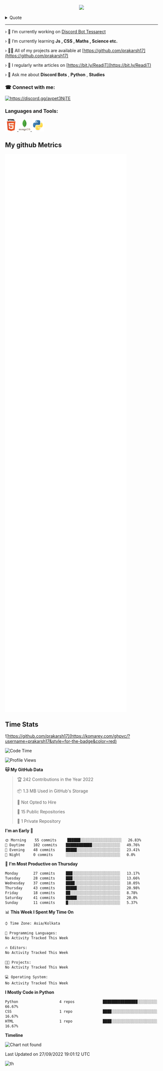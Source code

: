 <p align=center>
 <img src="https://capsule-render.vercel.app/api?&color=timeGradient&height=400&section=header&text=Hi%20I%20am%20Prakarsh17!&desc=A%20Passionate%20developer%20from%20India&fontSize=50&animation=twinkling&type=waving"></p>
<!--<h3 align="center">A passionate developer from India</h3>-->
<details>
  <summary>Quote</summary>
<img src="https://github-readme-quotes.herokuapp.com/quote?theme=dark&layout=socrates&quoteCategory=programming" align=center>
 </details>

***
› 🔭 I’m currently working on [Discord Bot Tessarect](https://tessarect-website.prakarsh17-coder.repl.co/)

› 🌱 I’m currently learning **Js , CSS , Maths , Science etc.**

› 👨‍💻 All of my projects are available at [https://github.com/prakarsh17](https://github.com/prakarsh17)

› 📝 I regularly write articles on [https://bit.ly/ReadiT](https://bit.ly/ReadiT)

› 💬 Ask me about **Discord Bots** , **Python** , **Studies**

<h3 align="left">☎ Connect with me:</h3>
<p align="left">
<a href="https://discord.gg/avpet3NjTE" target="blank"><img align="center" src="https://discord.c99.nl/widget/theme-3/900992402356043806.png" alt="https://discord.gg/avpet3NjTE"  /></a>
</p>

<h3 align="left">Languages and Tools:</h3>
<p align="left"> <a href="https://www.w3.org/html/" target="_blank" rel="noreferrer"> <img src="https://raw.githubusercontent.com/devicons/devicon/master/icons/html5/html5-original-wordmark.svg" alt="html5" width="40" height="40"/> </a> <a href="https://www.mongodb.com/" target="_blank" rel="noreferrer"> <img src="https://raw.githubusercontent.com/devicons/devicon/master/icons/mongodb/mongodb-original-wordmark.svg" alt="mongodb" width="40" height="40"/> </a> <a href="https://www.python.org" target="_blank" rel="noreferrer"> <img src="https://raw.githubusercontent.com/devicons/devicon/master/icons/python/python-original.svg" alt="python" width="40" height="40"/> </a> </p>

## My github Metrics

<img align="center" src="/github-metrics.svg" alt="Metrics" width="400">    
<h2>Time Stats </h2>

![https://github.com/prakarsh17](https://komarev.com/ghpvc/?username=prakarsh17&style=for-the-badge&color=red)
 <!--START_SECTION:waka-->
![Code Time](http://img.shields.io/badge/Code%20Time-127%20hrs%2017%20mins-blue)

![Profile Views](http://img.shields.io/badge/Profile%20Views-5-blue)

**🐱 My GitHub Data** 

> 🏆 242 Contributions in the Year 2022
 > 
> 📦 1.3 MB Used in GitHub's Storage 
 > 
> 🚫 Not Opted to Hire
 > 
> 📜 15 Public Repositories 
 > 
> 🔑 1 Private Repository 
 > 
**I'm an Early 🐤** 

```text
🌞 Morning    55 commits     ██████░░░░░░░░░░░░░░░░░░░   26.83% 
🌆 Daytime    102 commits    ████████████░░░░░░░░░░░░░   49.76% 
🌃 Evening    48 commits     █████░░░░░░░░░░░░░░░░░░░░   23.41% 
🌙 Night      0 commits      ░░░░░░░░░░░░░░░░░░░░░░░░░   0.0%

```
📅 **I'm Most Productive on Thursday** 

```text
Monday       27 commits     ███░░░░░░░░░░░░░░░░░░░░░░   13.17% 
Tuesday      28 commits     ███░░░░░░░░░░░░░░░░░░░░░░   13.66% 
Wednesday    37 commits     ████░░░░░░░░░░░░░░░░░░░░░   18.05% 
Thursday     43 commits     █████░░░░░░░░░░░░░░░░░░░░   20.98% 
Friday       18 commits     ██░░░░░░░░░░░░░░░░░░░░░░░   8.78% 
Saturday     41 commits     █████░░░░░░░░░░░░░░░░░░░░   20.0% 
Sunday       11 commits     █░░░░░░░░░░░░░░░░░░░░░░░░   5.37%

```


📊 **This Week I Spent My Time On** 

```text
⌚︎ Time Zone: Asia/Kolkata

💬 Programming Languages: 
No Activity Tracked This Week

🔥 Editors: 
No Activity Tracked This Week

🐱‍💻 Projects: 
No Activity Tracked This Week

💻 Operating System: 
No Activity Tracked This Week

```

**I Mostly Code in Python** 

```text
Python                   4 repos             ████████████████░░░░░░░░░   66.67% 
CSS                      1 repo              ████░░░░░░░░░░░░░░░░░░░░░   16.67% 
HTML                     1 repo              ████░░░░░░░░░░░░░░░░░░░░░   16.67%

```


**Timeline**

![Chart not found](https://raw.githubusercontent.com/prakarsh17/prakarsh17/main/charts/bar_graph.png) 


 Last Updated on 27/09/2022 19:01:12 UTC
<!--END_SECTION:waka-->

![th](https://capsule-render.vercel.app/api?type=rect&color=gradient&text=Thank%20For%20Your%20Time&fontAlign=30&fontSize=30&textBg=true)
